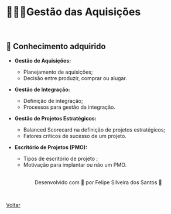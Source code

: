 <h1>🏌🏻‍♂️Gestão das Aquisições</h1>

<br>

<h2> 🧠 Conhecimento adquirido </h2>

- **Gestão de Aquisições:**
  - Planejamento de aquisições;
  - Decisão entre produzir, comprar ou alugar.

- **Gestão de Integração:**
  - Definição de integração;
  - Processos para gestão da integração.

- **Gestão de Projetos Estratégicos:**
  - Balanced Scorecard na definição de projetos estratégicos;
  - Fatores críticos de sucesso de um projeto.

- **Escritório de Projetos (PMO):**
  - Tipos de escritório de projeto ;
  - Motivação para implantar ou não um PMO.







  <br>


<p align="center"> Desenvolvido com 💜 por Felipe Silveira dos Santos 👋 <p>


<br>

<a href="./README.md">Voltar</a>